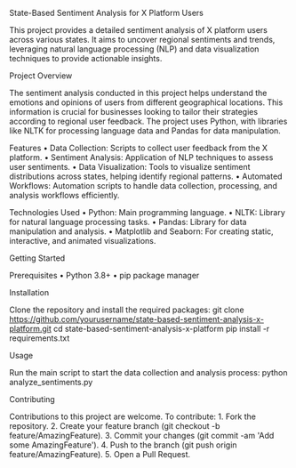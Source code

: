 State-Based Sentiment Analysis for X Platform Users

This project provides a detailed sentiment analysis of X platform users across various states. It aims to uncover regional sentiments and trends, leveraging natural language processing (NLP) and data visualization techniques to provide actionable insights.

Project Overview

The sentiment analysis conducted in this project helps understand the emotions and opinions of users from different geographical locations. This information is crucial for businesses looking to tailor their strategies according to regional user feedback. The project uses Python, with libraries like NLTK for processing language data and Pandas for data manipulation.

Features
	•	Data Collection: Scripts to collect user feedback from the X platform.
	•	Sentiment Analysis: Application of NLP techniques to assess user sentiments.
	•	Data Visualization: Tools to visualize sentiment distributions across states, helping identify regional patterns.
	•	Automated Workflows: Automation scripts to handle data collection, processing, and analysis workflows efficiently.

Technologies Used
	•	Python: Main programming language.
	•	NLTK: Library for natural language processing tasks.
	•	Pandas: Library for data manipulation and analysis.
	•	Matplotlib and Seaborn: For creating static, interactive, and animated visualizations.

Getting Started

Prerequisites
	•	Python 3.8+
	•	pip package manager

Installation

Clone the repository and install the required packages: git clone https://github.com/yourusername/state-based-sentiment-analysis-x-platform.git
cd state-based-sentiment-analysis-x-platform
pip install -r requirements.txt

Usage

Run the main script to start the data collection and analysis process: python analyze_sentiments.py

Contributing

Contributions to this project are welcome. To contribute:
	1.	Fork the repository.
	2.	Create your feature branch (git checkout -b feature/AmazingFeature).
	3.	Commit your changes (git commit -am 'Add some AmazingFeature').
	4.	Push to the branch (git push origin feature/AmazingFeature).
	5.	Open a Pull Request.

